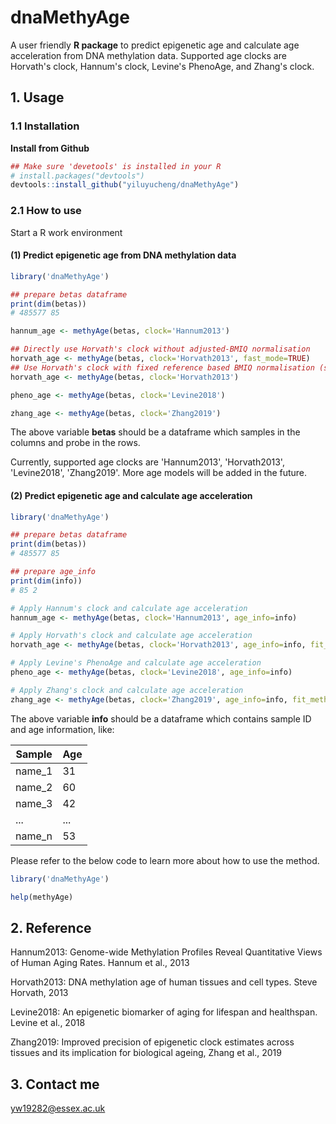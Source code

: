 # dnaMethyAge
A user friendly **R package** to predict epigenetic age and calculate age acceleration from DNA methylation data. Supported age clocks are Horvath's clock, Hannum's clock, Levine's PhenoAge, and Zhang's clock.

## 1. Usage

### 1.1 Installation

**Install from Github**
```R
## Make sure 'devetools' is installed in your R
# install.packages("devtools")
devtools::install_github("yiluyucheng/dnaMethyAge")
```

### 2.1 How to use

Start a R work environment

#### (1) Predict epigenetic age from DNA methylation data

```R
library('dnaMethyAge')

## prepare betas dataframe
print(dim(betas))
# 485577 85

hannum_age <- methyAge(betas, clock='Hannum2013')

## Directly use Horvath's clock without adjusted-BMIQ normalisation 
horvath_age <- methyAge(betas, clock='Horvath2013', fast_mode=TRUE)
## Use Horvath's clock with fixed reference based BMIQ normalisation (same as Horvath's paper)
horvath_age <- methyAge(betas, clock='Horvath2013')

pheno_age <- methyAge(betas, clock='Levine2018')

zhang_age <- methyAge(betas, clock='Zhang2019')

```

The above variable **betas** should be a dataframe which samples in the columns and probe in the rows.

Currently, supported age clocks are 'Hannum2013', 'Horvath2013', 'Levine2018', 'Zhang2019'. More age models will be added in the future.


#### (2)  Predict epigenetic age and calculate age acceleration

```R
library('dnaMethyAge')

## prepare betas dataframe
print(dim(betas))
# 485577 85

## prepare age_info
print(dim(info))
# 85 2

# Apply Hannum's clock and calculate age acceleration
hannum_age <- methyAge(betas, clock='Hannum2013', age_info=info)

# Apply Horvath's clock and calculate age acceleration
horvath_age <- methyAge(betas, clock='Horvath2013', age_info=info, fit_method='Linear')

# Apply Levine's PhenoAge and calculate age acceleration
pheno_age <- methyAge(betas, clock='Levine2018', age_info=info)

# Apply Zhang's clock and calculate age acceleration
zhang_age <- methyAge(betas, clock='Zhang2019', age_info=info, fit_method='Linear')
```

The above variable **info** should be a dataframe which contains sample ID and age information, like:

Sample | Age
-------- | -----
name_1 | 31
name_2 | 60
name_3 | 42
... | ...
name_n | 53


Please refer to the below code to learn more about how to use the method.
```R
library('dnaMethyAge')

help(methyAge)
```

## 2. Reference

Hannum2013: Genome-wide Methylation Profiles Reveal Quantitative Views of Human Aging Rates. Hannum et al., 2013

Horvath2013: DNA methylation age of human tissues and cell types. Steve Horvath, 2013

Levine2018: An epigenetic biomarker of aging for lifespan and healthspan. Levine et al., 2018

Zhang2019: Improved precision of epigenetic clock estimates across tissues and its implication for biological ageing, Zhang et al., 2019

## 3. Contact me

yw19282@essex.ac.uk



